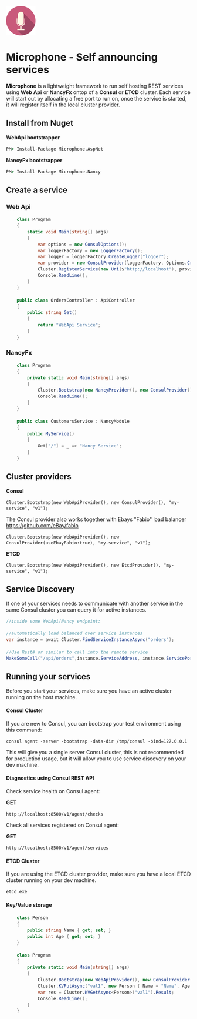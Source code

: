 <img src="/Resources/microphone.png" height="80">

# Microphone - Self announcing services

**Microphone** is a lightweight framework to run self hosting REST services using **Web Api** or **NancyFx** ontop of a **Consul** or **ETCD** cluster.
Each service will start out by allocating a free port to run on, once the service is started, it will register itself in the local cluster provider.

## Install from Nuget

**WebApi bootstrapper**

```bat
PM> Install-Package Microphone.AspNet
```

**NancyFx bootstrapper**

```bat
PM> Install-Package Microphone.Nancy
```

## Create a service

### Web Api
```csharp
    class Program
    {
        static void Main(string[] args)
        {
            var options = new ConsulOptions();
            var loggerFactory = new LoggerFactory();
            var logger = loggerFactory.CreateLogger("logger");
            var provider = new ConsulProvider(loggerFactory, Options.Create(options));
            Cluster.RegisterService(new Uri($"http://localhost"), provider, "orders", "v1", logger);
            Console.ReadLine();
        }
    }

    public class OrdersController : ApiController
    {
        public string Get()
        {
            return "WebApi Service";
        }
    }
```

### NancyFx

```csharp
    class Program
    {
        private static void Main(string[] args)
        {
            Cluster.Bootstrap(new NancyProvider(), new ConsulProvider(), "customers", "v1");
            Console.ReadLine();
        }
    }

    public class CustomersService : NancyModule
    {
        public MyService()
        {
            Get["/"] = _ => "Nancy Service";
        }
    }
```

## Cluster providers

**Consul**
```
Cluster.Bootstrap(new WebApiProvider(), new ConsulProvider(), "my-service", "v1");
```

The Consul provider also works together with Ebays "Fabio" load balancer https://github.com/eBay/fabio
```
Cluster.Bootstrap(new WebApiProvider(), new ConsulProvider(useEbayFabio:true), "my-service", "v1");
```

**ETCD**
```
Cluster.Bootstrap(new WebApiProvider(), new EtcdProvider(), "my-service", "v1");
```

## Service Discovery

If one of your services needs to communicate with another service in the same Consul cluster you can query it for active instances.

```csharp
//inside some WebApi/Nancy endpoint:

//automatically load balanced over service instances
var instance = await Cluster.FindServiceInstanceAsync("orders"); 

//Use Rest# or similar to call into the remote service
MakeSomeCall("/api/orders",instance.ServiceAddress, instance.ServicePort);
```

## Running your services

Before you start your services, make sure you have an active cluster running on the host machine.

#### Consul Cluster

If you are new to Consul, you can bootstrap your test environment using this command:
```
consul agent -server -bootstrap -data-dir /tmp/consul -bind=127.0.0.1
```

This will give you a single server Consul cluster, this is not recommended for production usage, but it will allow you to use service discovery on your dev machine.


#### Diagnostics using Consul REST API

Check service health on Consul agent:

**GET**
```
http://localhost:8500/v1/agent/checks
```

Check all services registered on Consul agent:

**GET**
```
http://localhost:8500/v1/agent/services
```

#### ETCD Cluster

If you are using the ETCD cluster provider, make sure you have a local ETCD cluster running on your dev machine.

```
etcd.exe
```

#### Key/Value storage

```csharp
    class Person
    {
        public string Name { get; set; }
        public int Age { get; set; }
    }

    class Program
    {
        private static void Main(string[] args)
        {
            Cluster.Bootstrap(new WebApiProvider(), new ConsulProvider(), "orders", "v1");
            Cluster.KVPutAsync("val1", new Person { Name = "Name", Age = 25 }).Wait();
            var res = Cluster.KVGetAsync<Person>("val1").Result;
            Console.ReadLine();
        }
    }
```
